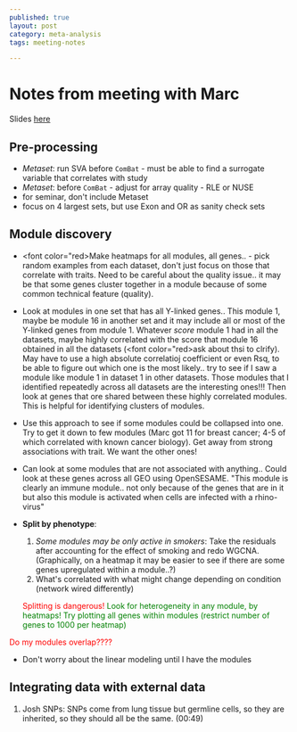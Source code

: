 ```yaml
---
published: true
layout: post
category: meta-analysis
tags: meeting-notes

---
```


# Notes from meeting with Marc
Slides [here](http://drive.google.com)

## Pre-processing
- *Metaset*: run SVA before `ComBat` - must be able to find a surrogate variable that correlates with study
- *Metaset*: before `ComBat` - adjust for array quality - RLE or NUSE
- for seminar, don't include Metaset
- focus on 4 largest sets, but use Exon and OR as sanity check sets

## Module discovery
- <font color="red>Make heatmaps for all modules, all genes..</font> - pick random examples from each dataset, don't just focus on those that correlate with traits. Need to be careful about the quality issue.. it may be that some genes cluster together in a  module because of some common technical feature (quality).
- Look at modules in one set that has all Y-linked genes.. This module 1, maybe be module 16 in another set and it may include all or most of the Y-linked genes from module 1. Whatever *score* module 1 had in all the datasets, maybe highly correlated with the score that module 16 obtained in all the datasets (<font color="red>ask about thsi to clrify</font>). May have to use a high absolute correlatioj coefficient or even Rsq, to be able to figure out which one is the most likely.. try to see if I saw a module like module 1 in dataset 1 in other datasets. Those modules that I identified repeatedly across all datasets are the interesting ones!!! Then look at genes that ore shared between these highly correlated modules. This is helpful for identifying clusters of modules.
- Use this approach to see if some modules could be collapsed into one. Try to get it down to few modules (Marc got 11 for breast cancer; 4-5 of which correlated with known cancer biology). Get away from strong associations with trait. We want the other ones!
- Can look at some modules that are not associated with anything.. Could look at these genes across all GEO using OpenSESAME. "This module is clearly an immune module.. not only because of the genes that are in it but also this module is activated when cells are infected with a rhino-virus"
- **Split by phenotype**: 
	1. *Some modules may be only active in smokers*: Take the residuals after accounting for the effect of smoking and redo WGCNA. (Graphically, on a heatmap it may be easier to see if there are some genes upregulated within a module..?)
	2. What's correlated with what might change depending on condition (network wired differently)
	
	<font color="red">Splitting is dangerous!</font> <font color="green">Look for heterogeneity in any module, by heatmaps! Try plotting all genes within modules (restrict number of genes to 1000 per heatmap)</font>
	

<font color="red">Do my modules overlap????</font> 

- Don't worry about the linear modeling until I have the modules

## Integrating data with external data
1. Josh SNPs: SNPs come from lung tissue but germline cells, so they are inherited, so they should all be the same. (00:49)


